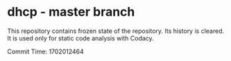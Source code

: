# dhcp - master branch

This repository contains frozen state of the repository.
Its history is cleared. It is used only for static code
analysis with Codacy.

Commit Time: 1702012464